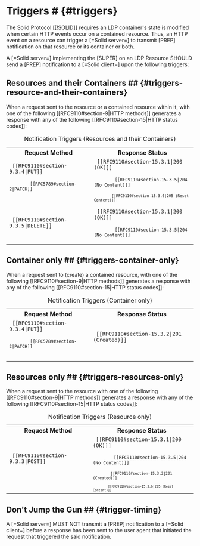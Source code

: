 # Triggers # {#triggers}

The Solid Protocol [[!SOLID]] requires an LDP container's state is modified when certain HTTP events occur on a contained resource. Thus, an HTTP event on a resource can trigger a [=Solid server=] to transmit [PREP] notification on that resource or its container or both.

A [=Solid server=] implementing the [SUPER] on an LDP Resource SHOULD send a [PREP] notification to a [=Solid client=] upon the following triggers:

## Resources and their Containers ## {#triggers-resource-and-their-containers}

When a request sent to the resource or a contained resource within it, with one of the following [[RFC9110#section-9|HTTP methods]] generates a response with any of the following [[RFC9110#section-15|HTTP status codes]]:

<table class="numbered">
  <caption> Notification Triggers (Resources and their Containers)
  <tr>
    <th> Request Method
    <th> Response Status
  <tr>
    <td>
      <code> [[RFC9110#section-9.3.4|PUT]] <br>
      <code> [[RFC5789#section-2|PATCH]] <br>
    <td>
      <code> [[RFC9110#section-15.3.1|200 (OK)]] <br>
      <code> [[RFC9110#section-15.3.5|204 (No Content)]] <br>
      <code> [[RFC9110#section-15.3.6|205 (Reset Content)]]
  <tr>
    <td>
      <code> [[RFC9110#section-9.3.5|DELETE]]
    <td>
      <code> [[RFC9110#section-15.3.1|200 (OK)]] <br>
      <code> [[RFC9110#section-15.3.5|204 (No Content)]] <br>
</table>

## Container only ## {#triggers-container-only}

When a request sent to (create) a contained resource, with one of the following [[RFC9110#section-9|HTTP methods]] generates a response with any of the following [[RFC9110#section-15|HTTP status codes]]:

<table class="numbered">
  <caption> Notification Triggers (Container only)
  <tr>
    <th> Request Method
    <th> Response Status
  <tr>
    <td>
      <code> [[RFC9110#section-9.3.4|PUT]] <br>
      <code> [[RFC5789#section-2|PATCH]] <br>
    <td>
      <code> [[RFC9110#section-15.3.2|201 (Created)]] <br>
</table>

## Resources only ## {#triggers-resources-only}

When a request sent to the resource with one of the following [[RFC9110#section-9|HTTP methods]] generates a response with any of the following [[RFC9110#section-15|HTTP status codes]]:

<table class="numbered">
  <caption> Notification Triggers (Resource only)
  <tr>
    <th> Request Method
    <th> Response Status
  <tr>
    <td>
      <code> [[RFC9110#section-9.3.3|POST]] <br>
    <td>
      <code> [[RFC9110#section-15.3.1|200 (OK)]] <br>
      <code> [[RFC9110#section-15.3.5|204 (No Content)]] <br>
      <code> [[RFC9110#section-15.3.2|201 (Created)]] <br>
      <code> [[RFC9110#section-15.3.6|205 (Reset Content)]]
</table>

## Don't Jump the Gun ## {#trigger-timing}

A [=Solid server=] MUST NOT transmit a [PREP] notification to a [=Solid client=] before a response has been sent to the user agent that initiated the request that triggered the said notification.
